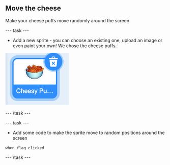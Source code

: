 ## Move the cheese 

Make your cheese puffs move randomly around the screen. 

--- task ---

+ Add a new sprite - you can choose an existing one, upload an image or even paint your own! We chose the cheese puffs.

![The cheese puffs sprite is selected](images/cheese-puffs.png)

--- /task ---

--- task --- 

+ Add some code to make the sprite move to random positions around the screen

```blocks3
when flag clicked
```

--- /task ---

